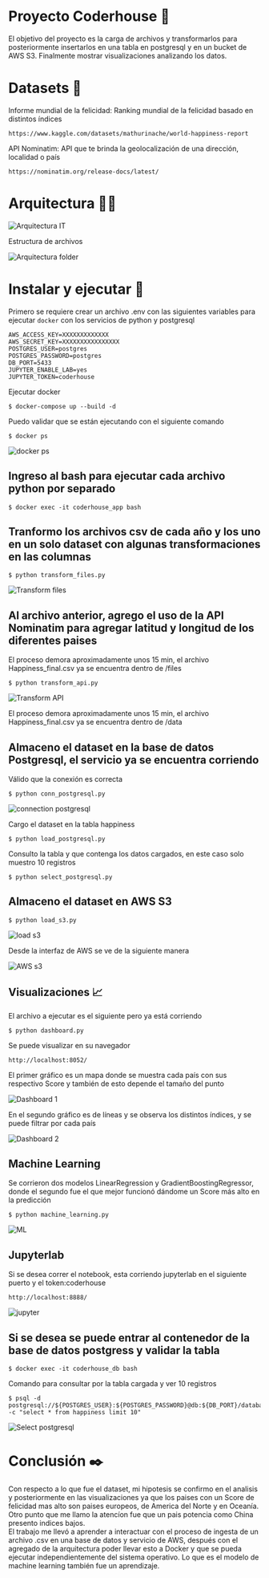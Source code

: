 # Proyecto Coderhouse 🚀
 
El objetivo del proyecto es la carga de archivos y transformarlos para posteriormente insertarlos en una tabla en postgresql y en un bucket de AWS S3. Finalmente mostrar visualizaciones analizando los datos.
 
# Datasets 📕
 
Informe mundial de la felicidad: Ranking mundial de la felicidad basado en distintos índices
```
https://www.kaggle.com/datasets/mathurinache/world-happiness-report
```
API Nominatim: API que te brinda la geolocalización de una dirección, localidad o país
```
https://nominatim.org/release-docs/latest/
```
 
# Arquitectura 👷‍♂️
 
<img src="./images/arq_it.jpg" alt="Arquitectura IT" title="Arquitectura IT">
 
Estructura de archivos
 
<img src="./images/arq_folder.jpg" alt="Arquitectura folder" title="Arquitectura folder">
 
# Instalar y ejecutar 🔧
 
Primero se requiere crear un archivo .env con las siguientes variables para ejecutar `docker` con los servicios de python y postgresql
 
```
AWS_ACCESS_KEY=XXXXXXXXXXXXX
AWS_SECRET_KEY=XXXXXXXXXXXXXXXX
POSTGRES_USER=postgres
POSTGRES_PASSWORD=postgres
DB_PORT=5433
JUPYTER_ENABLE_LAB=yes
JUPYTER_TOKEN=coderhouse
```
Ejecutar docker
```
$ docker-compose up --build -d
```
Puedo validar que se están ejecutando con el siguiente comando
```
$ docker ps
```
<img src="./images/docker_ps.jpg" alt="docker ps" title="docker ps">
 
## Ingreso al bash para ejecutar cada archivo python por separado
```
$ docker exec -it coderhouse_app bash
```
 
## Tranformo los archivos csv de cada año y los uno en un solo dataset con algunas transformaciones en las columnas
```
$ python transform_files.py
```
<img src="./images/transform_files.jpg" alt="Transform files" title="Transform files">
 
## Al archivo anterior, agrego el uso de la API Nominatim para agregar latitud y longitud de los diferentes paises
El proceso demora aproximadamente unos 15 min, el archivo Happiness_final.csv ya se encuentra dentro de /files
```
$ python transform_api.py
```
<img src="./images/transform_api.jpg" alt="Transform API" title="Transform API">
 
El proceso demora aproximadamente unos 15 min, el archivo Happiness_final.csv ya se encuentra dentro de /data
 
## Almaceno el dataset en la base de datos Postgresql, el servicio ya se encuentra corriendo
 
Válido que la conexión es correcta
```
$ python conn_postgresql.py
```
<img src="./images/conn_postgresql.jpg" alt="connection postgresql" title="connection postgresql">
 
Cargo el dataset en la tabla happiness
```
$ python load_postgresql.py
```
 
Consulto la tabla y que contenga los datos cargados, en este caso solo muestro 10 registros
```
$ python select_postgresql.py
```
## Almaceno el dataset en AWS S3
 
```
$ python load_s3.py
```
<img src="./images/load_s3.jpg" alt="load s3" title="load s3">
 
Desde la interfaz de AWS se ve de la siguiente manera
 
<img src="./images/aws_s3.jpg" alt="AWS s3" title="AWS s3">
 
## Visualizaciones 📈
 
El archivo a ejecutar es el siguiente pero ya está corriendo
```
$ python dashboard.py
```
Se puede visualizar en su navegador
```
http://localhost:8052/
```
El primer gráfico es un mapa donde se muestra cada país con sus respectivo Score y también de esto depende el tamaño del punto
 
<img src="./images/dashboard_1.jpg" alt="Dashboard 1" title="Dashboard 1">
 
En el segundo gráfico es de líneas y se observa los distintos índices, y se puede filtrar por cada país
 
<img src="./images/dashboard_2.jpg" alt="Dashboard 2" title="Dashboard 2">
 
## Machine Learning
 
Se corrieron dos modelos LinearRegression y GradientBoostingRegressor, donde el segundo fue el que mejor funcionó dándome un Score más alto en la predicción
```
$ python machine_learning.py
```
<img src="./images/ml.jpg" alt="ML" title="ML">

## Jupyterlab
 
Si se desea correr el notebook, esta corriendo jupyterlab en el siguiente puerto y el token:coderhouse
```
http://localhost:8888/
```
<img src="./images/jupyter.jpg" alt="jupyter" title="jupyter">

## Si se desea se puede entrar al contenedor de la base de datos postgress y validar la tabla
 
```
$ docker exec -it coderhouse_db bash
```
Comando para consultar por la tabla cargada y ver 10 registros
```
$ psql -d postgresql://${POSTGRES_USER}:${POSTGRES_PASSWORD}@db:${DB_PORT}/database -c "select * from happiness limit 10"
```
<img src="./images/postgresql.jpg" alt="Select postgresql" title="select postgresql">
 
# Conclusión ✒️

Con respecto a lo que fue el dataset, mi hipotesis se confirmo en el analisis y posteriormente en las visualizaciones ya que los paises con un Score de felicidad mas alto son paises europeos, de America del Norte y en Oceanía. Otro punto que me llamo la atencíon fue que un pais potencia como China presento indices bajos.  
El trabajo me llevó a aprender a interactuar con el proceso de ingesta de un archivo .csv en una base de datos y servicio de AWS, después con el agregado de la arquitectura poder llevar esto a Docker y que se pueda ejecutar independientemente del sistema operativo.
Lo que es el modelo de machine learning también fue un aprendizaje.

